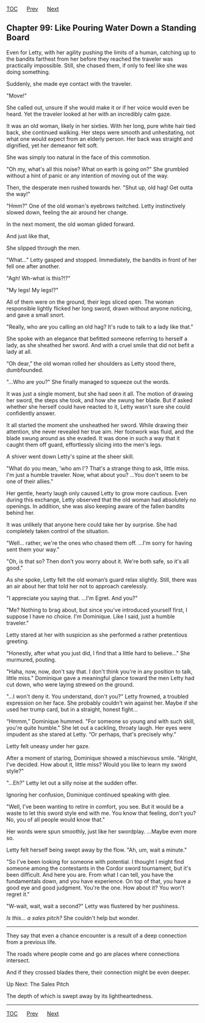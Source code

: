 [TOC](../readme.md)&nbsp;&nbsp;&nbsp;&nbsp;&nbsp;&nbsp;[Prev](index_split_074.md)&nbsp;&nbsp;&nbsp;&nbsp;&nbsp;&nbsp;[Next](index_split_076.md)



## Chapter 99: Like Pouring Water Down a Standing Board

Even for Letty, with her agility pushing the limits of a human, catching
up to the bandits farthest from her before they reached the traveler was
practically impossible. Still, she chased them, if only to feel like she
was doing something.

Suddenly, she made eye contact with the traveler.

"Move!"

She called out, unsure if she would make it or if her voice would even
be heard. Yet the traveler looked at her with an incredibly calm gaze.

It was an old woman, likely in her sixties. With her long, pure white
hair tied back, she continued walking. Her steps were smooth and
unhesitating, not what one would expect from an elderly person. Her back
was straight and dignified, yet her demeanor felt soft.

She was simply too natural in the face of this commotion.

"Oh my, what's all this noise? What on earth is going on?" She grumbled
without a hint of panic or any intention of moving out of the way.

Then, the desperate men rushed towards her. "Shut up, old hag! Get outta
the way!"

"Hmm?" One of the old woman's eyebrows twitched. Letty instinctively
slowed down, feeling the air around her change.

In the next moment, the old woman glided forward.

And just like that,

She slipped through the men.

"What..." Letty gasped and stopped. Immediately, the bandits in front of
her fell one after another.

"Agh! Wh-what is this?!?"

"My legs! My legs!?"

All of them were on the ground, their legs sliced open. The woman
responsible lightly flicked her long sword, drawn without anyone
noticing, and gave a small snort.

"Really, who are you calling an old hag? It's rude to talk to a lady
like that."

She spoke with an elegance that befitted someone referring to herself a
lady, as she sheathed her sword. And with a cruel smile that did not
befit a lady at all.

“Oh dear,” the old woman rolled her shoulders as Letty stood there,
dumbfounded.

"…Who are you?" She finally managed to squeeze out the words.

It was just a single moment, but she had seen it all. The motion of
drawing her sword, the steps she took, and how she swung her blade. But
if asked whether she herself could have reacted to it, Letty wasn't sure
she could confidently answer.

It all started the moment she unsheathed her sword. While drawing their
attention, she never revealed her true aim. Her footwork was fluid, and
the blade swung around as she evaded. It was done in such a way that it
caught them off guard, effortlessly slicing into the men's legs.

A shiver went down Letty's spine at the sheer skill.

"What do you mean, 'who am I'? That's a strange thing to ask, little
miss. I'm just a humble traveler. Now, what about you? ...You don't seem
to be one of their allies."

Her gentle, hearty laugh only caused Letty to grow more cautious. Even
during this exchange, Letty observed that the old woman had absolutely
no openings. In addition, she was also keeping aware of the fallen
bandits behind her.

It was unlikely that anyone here could take her by surprise. She had
completely taken control of the situation.

"Well... rather, we're the ones who chased them off. ...I'm sorry for
having sent them your way."

"Oh, is that so? Then don't you worry about it. We're both safe, so it's
all good."

As she spoke, Letty felt the old woman’s guard relax slightly. Still,
there was an air about her that told her not to approach carelessly.

"I appreciate you saying that. ...I'm Egret. And you?"

"Me? Nothing to brag about, but since you've introduced yourself first,
I suppose I have no choice. I'm Dominique. Like I said, just a humble
traveler."

Letty stared at her with suspicion as she performed a rather pretentious
greeting.

"Honestly, after what you just did, I find that a little hard to
believe..." She murmured, pouting.

"Haha, now, now, don't say that. I don't think you're in any position to
talk, little miss." Dominique gave a meaningful glance toward the men
Letty had cut down, who were laying strewed on the ground.

"...I won't deny it. You understand, don't you?" Letty frowned, a
troubled expression on her face. She probably couldn't win against her.
Maybe if she used her trump card, but in a straight, honest fight...

“Hmmm,” Dominique hummed. "For someone so young and with such skill,
you're quite humble." She let out a cackling, throaty laugh. Her eyes
were impudent as she stared at Letty. “Or perhaps, that's precisely
why.”

Letty felt uneasy under her gaze.

After a moment of staring, Dominique showed a mischievous smile.
"Alright, I've decided. How about it, little miss? Would you like to
learn my sword style?"

"...Eh?" Letty let out a silly noise at the sudden offer.

Ignoring her confusion, Dominique continued speaking with glee.

"Well, I've been wanting to retire in comfort, you see. But it would be
a waste to let this sword style end with me. You know that feeling,
don't you? No, you of all people would know that."

Her words were spun smoothly, just like her swordplay. ...Maybe even
more so.

Letty felt herself being swept away by the flow. "Ah, um, wait a
minute."

"So I've been looking for someone with potential. I thought I might find
someone among the contestants in the Cordor sword tournament, but it's
been difficult. And here you are. From what I can tell, you have the
fundamentals down, and you have experience. On top of that, you have a
good eye and good judgment. You're the one. How about it? You won't
regret it."

"W-wait, wait, wait a second?" Letty was flustered by her pushiness.

*Is this... a sales pitch?* She couldn't help but wonder.

------------------------------------------------------------------------

They say that even a chance encounter is a result of a deep connection
from a previous life.

The roads where people come and go are places where connections
intersect.

And if they crossed blades there, their connection might be even deeper.

Up Next: The Sales Pitch

The depth of which is swept away by its lightheartedness.


---
[TOC](../readme.md)&nbsp;&nbsp;&nbsp;&nbsp;&nbsp;&nbsp;[Prev](index_split_074.md)&nbsp;&nbsp;&nbsp;&nbsp;&nbsp;&nbsp;[Next](index_split_076.md)

